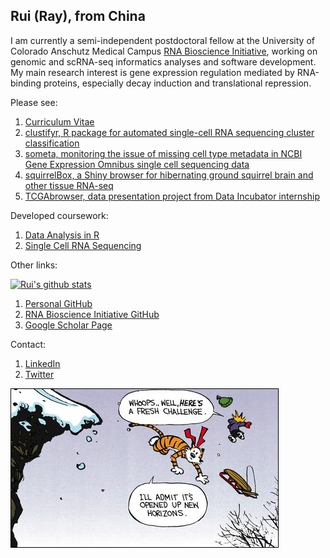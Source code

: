 ## Rui (Ray), from China

I am currently a semi-independent postdoctoral fellow at the University of Colorado Anschutz Medical Campus [RNA Bioscience Initiative](https://rockyrna.org/), working on genomic and scRNA-seq informatics analyses and software development. My main research interest is gene expression regulation mediated by RNA-binding proteins, especially decay induction and translational repression.

Please see:
1. [Curriculum Vitae](https://github.com/raysinensis/cv/raw/master/rf_cv.pdf)
2. [clustifyr, R package for automated single-cell RNA sequencing cluster classification](http://www.bioconductor.org/packages/release/bioc/html/clustifyr.html)
3. [someta, monitoring the issue of missing cell type metadata in NCBI Gene Expression Omnibus single cell sequencing data](https://github.com/rnabioco/someta)
4. [squirrelBox, a Shiny browser for hibernating ground squirrel brain and other tissue RNA-seq](https://raysinensis.shinyapps.io/squirrelBox/)
5. [TCGAbrowser, data presentation project from Data Incubator internship](http://tcga.raysinensis.com)

Developed coursework:
1. [Data Analysis in R](https://rnabioco.github.io/practical-data-analysis)
2. [Single Cell RNA Sequencing](https://rnabioco.github.io/cellar)



Other links:

[![Rui's github stats](https://github-readme-stats.vercel.app/api?username=raysinensis&count_private=true&show_icons=true&include_all_commits=true&hide=stars)](https://github.com/raysinensis)

1. [Personal GitHub](https://github.com/raysinensis)
2. [RNA Bioscience Initiative GitHub](https://github.com/rnabioco)
3. [Google Scholar Page](https://scholar.google.com/citations?view_op=list_works&hl=en&user=5K4soB0AAAAJ)

Contact:
1. [LinkedIn](https://www.linkedin.com/in/rui-fu-rna/)
2. [Twitter](https://twitter.com/FRancium34)

<img align="center" src="new.jpg" style="border:1px solid black;" title="They said it best.">
